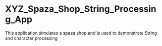 # XYZ_Spaza_Shop_String_Processing_App
This application simulates a spaza shop and is used to demonstrate String and character processing
